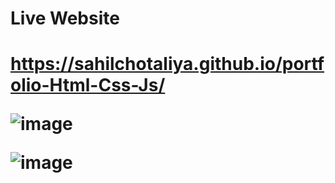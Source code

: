 <h1>Live Website<h1> 

https://sahilchotaliya.github.io/portfolio-Html-Css-Js/


![image](https://github.com/sahilchotaliya/portfolio-Html-Css-Js/assets/51098526/c17b9407-8acf-4d46-a94d-c76ca56c8ad9)

![image](https://github.com/sahilchotaliya/portfolio-Html-Css-Js/assets/51098526/de2688a9-1628-4a81-8d42-6ad203c7d75b)

